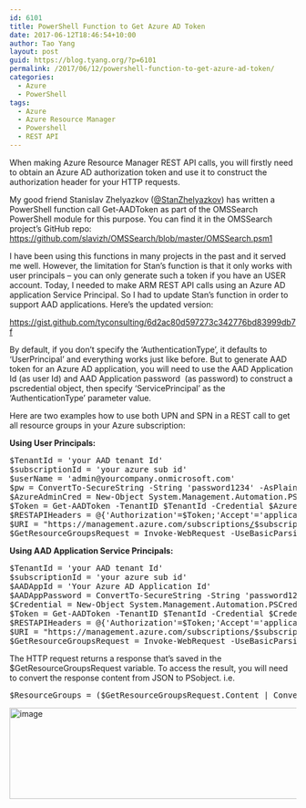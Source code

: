 ```yaml
---
id: 6101
title: PowerShell Function to Get Azure AD Token
date: 2017-06-12T18:46:54+10:00
author: Tao Yang
layout: post
guid: https://blog.tyang.org/?p=6101
permalink: /2017/06/12/powershell-function-to-get-azure-ad-token/
categories:
  - Azure
  - PowerShell
tags:
  - Azure
  - Azure Resource Manager
  - Powershell
  - REST API
---
```

When making Azure Resource Manager REST API calls, you will firstly need to obtain an Azure AD authorization token and use it to construct the authorization header for your HTTP requests.

My good friend Stanislav Zhelyazkov (<a href="https://twitter.com/StanZhelyazkov">@StanZhelyazkov</a>) has written a PowerShell function call Get-AADToken as part of the OMSSearch PowerShell module for this purpose. You can find it in the OMSSearch project’s GitHub repo: <a title="https://github.com/slavizh/OMSSearch/blob/master/OMSSearch.psm1" href="https://github.com/slavizh/OMSSearch/blob/master/OMSSearch.psm1">https://github.com/slavizh/OMSSearch/blob/master/OMSSearch.psm1</a>

I have been using this functions in many projects in the past and it served me well. However, the limitation for Stan’s function is that it only works with user principals – you can only generate such a token if you have an USER account. Today, I needed to make ARM REST API calls using an Azure AD application Service Principal. So I had to update Stan’s function in order to support AAD applications. Here’s the updated version:

https://gist.github.com/tyconsulting/6d2ac80d597273c342776bd83999db7f

By default, if you don’t specify the ‘AuthenticationType’, it defaults to ‘UserPrincipal’ and everything works just like before. But to generate AAD token for an Azure AD application, you will need to use the AAD Application Id (as user Id) and AAD Application password  (as password) to construct a pscredential object, then specify ‘ServicePrincipal’ as the ‘AuthenticationType’ parameter value.

Here are two examples how to use both UPN and SPN in a REST call to get all resource groups in your Azure subscription:

<strong>Using User Principals:</strong>
<pre language="PowerShell">$TenantId = 'your AAD tenant Id'
$subscriptionId = 'your azure sub id'
$userName = 'admin@yourcompany.onmicrosoft.com'
$pw = ConvertTo-SecureString -String 'password1234' -AsPlainText -Force
$AzureAdminCred = New-Object System.Management.Automation.PSCredential($userName, $pw)
$Token = Get-AADToken -TenantID $TenantId -Credential $AzureAdminCred
$RESTAPIHeaders = @{'Authorization'=$Token;'Accept'='application/json'}
$URI = "https://management.azure.com/subscriptions<a href="https://management.azure.com/subscriptions/">/</a>$subscriptionId/resourceGroups?api-version=2014-04-01"
$GetResourceGroupsRequest = Invoke-WebRequest -UseBasicParsing -Uri $URI -Method GET -Headers $RESTAPIHeaders
</pre>
<strong>Using AAD Application Service Principals:</strong>
<pre class="" language="PowerShell">$TenantId = 'your AAD tenant Id'
$subscriptionId = 'your azure sub id'
$AADAppId = 'Your Azure AD Application Id'
$AADAppPassword = ConvertTo-SecureString -String 'password1234' -AsPlainText -force
$Credential = New-Object System.Management.Automation.PSCredential($AADAppId, $AADAppPassword)
$Token = Get-AADToken -TenantID $TenantId -Credential $Credential -AuthenticationType ServicePrincipal
$RESTAPIHeaders = @{'Authorization'=$Token;'Accept'='application/json'}
$URI = "https://management.azure.com/subscriptions/$subscriptionId/resourceGroups?api-version=2014-04-01"
$GetResourceGroupsRequest = Invoke-WebRequest -UseBasicParsing -Uri $URI -Method GET -Headers $RESTAPIHeaders
</pre>
The HTTP request returns a response that’s saved in the $GetResourceGroupsRequest variable. To access the result, you will need to convert the response content from JSON to PSobject. i.e.
<pre language="PowerShell">$ResourceGroups = ($GetResourceGroupsRequest.Content | ConvertFrom-Json).value
</pre>
<a href="https://blog.tyang.org/wp-content/uploads/2017/06/image.png"><img style="display: inline; background-image: none;" title="image" src="https://blog.tyang.org/wp-content/uploads/2017/06/image_thumb.png" alt="image" width="991" height="160" border="0" /></a>